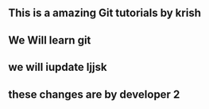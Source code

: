 ## This is a amazing Git tutorials by krish
## We Will learn git
## we will iupdate ljjsk
## these changes are by developer 2